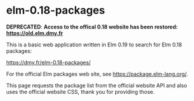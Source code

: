 # elm-0.18-packages

**DEPRECATED**: 
**Access to the offical 0.18 website has been restored: https://old.elm.dmy.fr**

This is a basic web application written in Elm 0.19 to search for Elm 0.18 packages:

https://dmy.fr/elm-0.18-packages/

For the official Elm packages web site, see https://package.elm-lang.org/.

This page requests the package list from the official website API and also uses the official website CSS, thank you for providing those.
